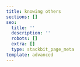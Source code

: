 ```yaml
---
title: knowing others
sections: []
seo:
  title: ''
  description: ''
  robots: []
  extra: []
  type: stackbit_page_meta
template: advanced
---
```

